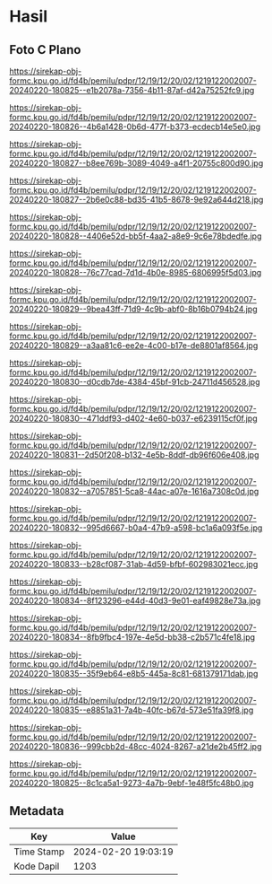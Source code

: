 # Hasil

## Foto C Plano

https://sirekap-obj-formc.kpu.go.id/fd4b/pemilu/pdpr/12/19/12/20/02/1219122002007-20240220-180825--e1b2078a-7356-4b11-87af-d42a75252fc9.jpg

https://sirekap-obj-formc.kpu.go.id/fd4b/pemilu/pdpr/12/19/12/20/02/1219122002007-20240220-180826--4b6a1428-0b6d-477f-b373-ecdecb14e5e0.jpg

https://sirekap-obj-formc.kpu.go.id/fd4b/pemilu/pdpr/12/19/12/20/02/1219122002007-20240220-180827--b8ee769b-3089-4049-a4f1-20755c800d90.jpg

https://sirekap-obj-formc.kpu.go.id/fd4b/pemilu/pdpr/12/19/12/20/02/1219122002007-20240220-180827--2b6e0c88-bd35-41b5-8678-9e92a644d218.jpg

https://sirekap-obj-formc.kpu.go.id/fd4b/pemilu/pdpr/12/19/12/20/02/1219122002007-20240220-180828--4406e52d-bb5f-4aa2-a8e9-9c6e78bdedfe.jpg

https://sirekap-obj-formc.kpu.go.id/fd4b/pemilu/pdpr/12/19/12/20/02/1219122002007-20240220-180828--76c77cad-7d1d-4b0e-8985-6806995f5d03.jpg

https://sirekap-obj-formc.kpu.go.id/fd4b/pemilu/pdpr/12/19/12/20/02/1219122002007-20240220-180829--9bea43ff-71d9-4c9b-abf0-8b16b0794b24.jpg

https://sirekap-obj-formc.kpu.go.id/fd4b/pemilu/pdpr/12/19/12/20/02/1219122002007-20240220-180829--a3aa81c6-ee2e-4c00-b17e-de8801af8564.jpg

https://sirekap-obj-formc.kpu.go.id/fd4b/pemilu/pdpr/12/19/12/20/02/1219122002007-20240220-180830--d0cdb7de-4384-45bf-91cb-24711d456528.jpg

https://sirekap-obj-formc.kpu.go.id/fd4b/pemilu/pdpr/12/19/12/20/02/1219122002007-20240220-180830--471ddf93-d402-4e60-b037-e6239115cf0f.jpg

https://sirekap-obj-formc.kpu.go.id/fd4b/pemilu/pdpr/12/19/12/20/02/1219122002007-20240220-180831--2d50f208-b132-4e5b-8ddf-db96f606e408.jpg

https://sirekap-obj-formc.kpu.go.id/fd4b/pemilu/pdpr/12/19/12/20/02/1219122002007-20240220-180832--a7057851-5ca8-44ac-a07e-1616a7308c0d.jpg

https://sirekap-obj-formc.kpu.go.id/fd4b/pemilu/pdpr/12/19/12/20/02/1219122002007-20240220-180832--995d6667-b0a4-47b9-a598-bc1a6a093f5e.jpg

https://sirekap-obj-formc.kpu.go.id/fd4b/pemilu/pdpr/12/19/12/20/02/1219122002007-20240220-180833--b28cf087-31ab-4d59-bfbf-602983021ecc.jpg

https://sirekap-obj-formc.kpu.go.id/fd4b/pemilu/pdpr/12/19/12/20/02/1219122002007-20240220-180834--8f123296-e44d-40d3-9e01-eaf49828e73a.jpg

https://sirekap-obj-formc.kpu.go.id/fd4b/pemilu/pdpr/12/19/12/20/02/1219122002007-20240220-180834--8fb9fbc4-197e-4e5d-bb38-c2b571c4fe18.jpg

https://sirekap-obj-formc.kpu.go.id/fd4b/pemilu/pdpr/12/19/12/20/02/1219122002007-20240220-180835--35f9eb64-e8b5-445a-8c81-681379171dab.jpg

https://sirekap-obj-formc.kpu.go.id/fd4b/pemilu/pdpr/12/19/12/20/02/1219122002007-20240220-180835--e8851a31-7a4b-40fc-b67d-573e51fa39f8.jpg

https://sirekap-obj-formc.kpu.go.id/fd4b/pemilu/pdpr/12/19/12/20/02/1219122002007-20240220-180836--999cbb2d-48cc-4024-8267-a21de2b45ff2.jpg

https://sirekap-obj-formc.kpu.go.id/fd4b/pemilu/pdpr/12/19/12/20/02/1219122002007-20240220-180825--8c1ca5a1-9273-4a7b-9ebf-1e48f5fc48b0.jpg


## Metadata

| Key        | Value               |
| ---------- | ------------------- |
| Time Stamp | 2024-02-20 19:03:19 |
| Kode Dapil | 1203                |



